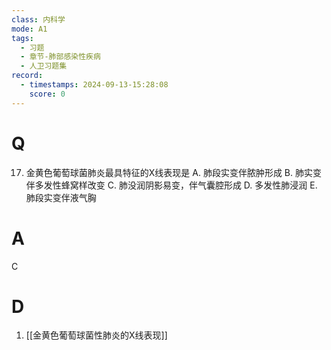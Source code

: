 ```yaml
---
class: 内科学
mode: A1
tags:
  - 习题
  - 章节-肺部感染性疾病
  - 人卫习题集
record:
  - timestamps: 2024-09-13-15:28:08
    score: 0
---
```


# Q
17. 金黄色葡萄球菌肺炎最具特征的X线表现是
A. 肺段实变伴脓肿形成 
B. 肺实变伴多发性蜂窝样改变
C. 肺没润阴影易变，伴气囊腔形成 
D. 多发性肺浸润
E. 肺段实变伴液气胸
# A
C
# D
1. [[金黄色葡萄球菌性肺炎的X线表现]]